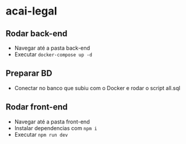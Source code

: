 # acai-legal

## Rodar back-end
- Navegar até a pasta back-end
- Executar `docker-compose up -d`

## Preparar BD
- Conectar no banco que subiu com o Docker e rodar o script all.sql

## Rodar front-end
- Navegar até a pasta front-end
- Instalar dependencias com `npm i`
- Executar `npm run dev`
